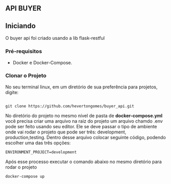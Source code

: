 ## API BUYER

## Iniciando

O buyer api foi criado usando a lib flask-restful

### Pré-requisitos

* Docker e Docker-Compose.

### Clonar o Projeto

No seu terminal linux, em um diretório de sua preferência para projetos, digite:

```

git clone https://github.com/hevertongomes/buyer_api.git

```
No diretório do projeto no mesmo nível de pasta de **docker-compose.yml** você precisa criar uma arquivo na raiz do projeto um arquivo chamdo .env pode ser feito usando seu editor. Ele se deve passar o tipo de ambiente onde vai rodar o projeto que pode ser três: development, production,testing. Dentro desse arquivo colocar seguinte código, podendo escolher uma das três opções:

```
ENVIRONMENT_PROJECT=development
```

Após esse processo executar o comando abaixo no mesmo diretório para rodar o projeto

```
docker-compose up
```
